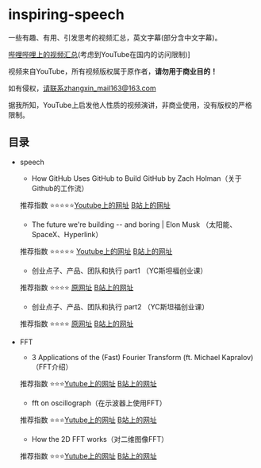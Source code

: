 # inspiring-speech
一些有趣、有用、引发思考的视频汇总，英文字幕(部分含中文字幕)。

[哔哩哔哩上的视频汇总](http://space.bilibili.com/18307239)(考虑到YouTube在国内的访问限制)]

视频来自YouTube，所有视频版权属于原作者，**请勿用于商业目的！**

如有侵权，请联系zhangxin_mail163@163.com

据我所知，YouTube上启发他人性质的视频演讲，非商业使用，没有版权的严格限制。

## 目录

* speech

  * How GitHub Uses GitHub to Build GitHub by Zach Holman（关于Github的工作流）

  推荐指数 :star::star::star::star::star:[Youtube上的网址](https://www.youtube.com/watch?v=qyz3jkOBbQY&t=838s) [B站上的网址](https://www.bilibili.com/video/av41566846/)

  * The future we're building -- and boring | Elon Musk （太阳能、SpaceX、Hyperlink）

  推荐指数 :star::star::star::star::star:  [Youtube上的网址](https://www.youtube.com/watch?v=zIwLWfaAg-8&t=5s) [B站上的网址](https://www.bilibili.com/video/av41649527/) 
  * 创业点子、产品、团队和执行 part1 （YC斯坦福创业课）

  推荐指数 :star::star::star::star:  [原网址](http://www.startupclass.club/steps/1) [B站上的网址](https://www.bilibili.com/video/av41663221/) 
  * 创业点子、产品、团队和执行 part2 （YC斯坦福创业课）

  推荐指数 :star::star::star::star:  [原网址](http://www.startupclass.club/steps/2) [B站上的网址](https://www.bilibili.com/video/av41662751/) 

* FFT
  * 3 Applications of the (Fast) Fourier Transform (ft. Michael Kapralov)（FFT介绍）
  
  推荐指数 :star::star::star:[Yutube上的网址](https://www.youtube.com/watch?v=aqa6vyGSdos&t=3s) [B站上的网址](https://www.bilibili.com/video/av41566846/)
  * fft on oscillograph（在示波器上使用FFT）
  
  推荐指数 :star::star::star:[Yutube上的网址](https://www.youtube.com/watch?v=zKKGA30bHG0&t=2s) [B站上的网址](https://www.bilibili.com/video/av41566846/)
  * How the 2D FFT works（对二维图像FFT）
  
  推荐指数 :star::star::star:[Yutube上的网址](https://www.youtube.com/watch?v=v743U7gvLq0&t=4s) [B站上的网址](https://www.bilibili.com/video/av41566846/)






